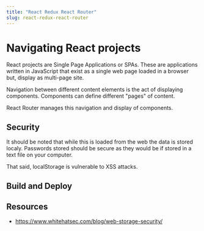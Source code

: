 ```yaml
---
title: "React Redux React Router"
slug: react-redux-react-router
---
```


# Navigating React projects

React projects are Single Page Applications or SPAs. These are 
applications written in JavaScript that exist as a single web page
loaded in a browser but, display as multi-page site. 

Navigation between different content elements is the act of 
displaying components. Components can define different "pages" of 
content.

React Router manages this navigation and display of components. 

## Security 

It should be noted that while this is loaded from the web the 
data is stored localy. Passwords stored should be secure as 
they would be if stored in a text file on your computer. 

That said, localStorage is vulnerable to XSS attacks.

## Build and Deploy 



## Resources

- https://www.whitehatsec.com/blog/web-storage-security/